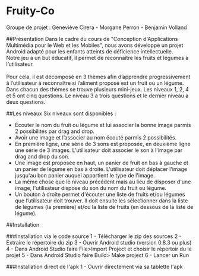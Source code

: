 Fruity-Co
=========
Groupe de projet : Geneviève Cirera - Morgane Perron - Benjamin Volland


##Présentation
Dans le cadre du cours de "Conception d'Applications Multimédia pour le Web et les Mobiles", nous avons développé un projet Android adapté pour les enfants atteints de déficience intellectuelle. <br>
Notre jeu a un but éducatif, il permet de reconnaître les fruits et légumes à l’utilisateur.<br><br>
Pour cela, il est décomposé en 3 thèmes afin d’apprendre progressivement à l’utilisateur à reconnaître si l’aliment proposé est un fruit ou un légume. Dans chacun des thèmes se trouve plusieurs mini-jeux. Les niveaux 1, 2, 4 et 5 ont cinq questions. Le niveau 3 a trois questions et le dernier niveau a deux questions.

##Les niveaux
Six niveaux sont disponibles : 
   - Écouter le nom du fruit ou légume et lui associer la bonne image parmis 2 possibilités par drag and drop.
   - Avoir une image et l’associer au nom écouté parmis 2 possibilités.
   - En première ligne, une série de 3 sons est proposée, en deuxième ligne une série de 3 images. L'utilisateur doit associer le son à l'image par drag and drop du son.
   - Une image est proposée en haut, un panier de fruit en bas à gauche et un panier de légume en bas à droite. L'utilisateur doit déplacer l'image jusqu'au bon panier auquel appartient le type de l'image.
   - La même chose que le niveau précédent mais au lieu de disposer d'une image, l'utilisateur dispose du son du nom du fruit ou légume.
   - Un bouton à droite permet d'écouter une liste de fruits et/ou légumes que l’utilisateur doit trouver. Il doit ensuite les sélectionner dans la liste de légumes (la première) et/ou la liste de fruits (en dessous de la liste de légume).

##Installation

###Installation via le code source
1 - Télécharger le zip des sources
2 - Extraire le répertoire du zip
3 - Ouvrir Android studio (version 0.8.3 ou plus)
4 - Dans Android Studio faire File>Import Project  et choisir le répertoir du le projet
5 - Dans Android Studio faire Build> Make project
6 - Lancer un Run 

###Installation direct de l'apk
1 - Ouvrir directement via sa tablette l'apk







